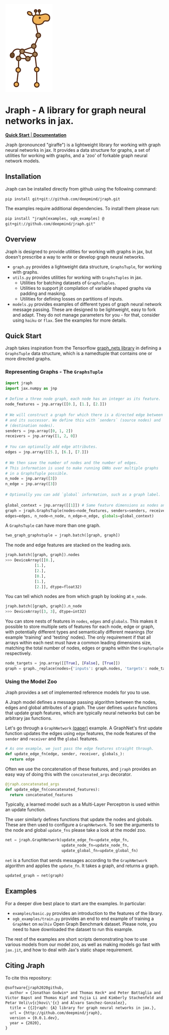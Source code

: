 
![logo](images/logo.png)
# Jraph - A library for graph neural networks in jax.

[**Quick Start** ](#quick-start)|[ **Documentation** ](https://jraph.readthedocs.io/en/latest/)

Jraph (pronounced "giraffe") is a lightweight library for working with graph
neural networks in jax. It provides a data structure for graphs, a set of
utilities for working with graphs, and a 'zoo' of forkable graph neural network
models.

## Installation

Jraph can be installed directly from github using the following command:

```pip install git+git://github.com/deepmind/jraph.git```

The examples require additional dependencies. To install them please run:

```pip install "jraph[examples, ogb_examples] @ git+git://github.com/deepmind/jraph.git"```

## Overview

Jraph is designed to provide utilities for working with graphs in jax, but
doesn't prescribe a way to write or develop graph neural networks.

*   `graph.py` provides a lightweight data structure, `GraphsTuple`, for working
    with graphs.
*   `utils.py` provides utilities for working with `GraphsTuples` in jax.
    *   Utilities for batching datasets of `GraphsTuples`.
    *   Utilities to support jit compilation of variable shaped graphs via
        padding and masking.
    *   Utilities for defining losses on partitions of inputs.
*   `models.py` provides examples of different types of graph neural network
    message passing. These are designed to be lightweight, easy to fork and
    adapt. They do not manage parameters for you - for that, consider using
    `haiku` or `flax`. See the examples for more details.


## Quick Start

Jraph takes inspiration from the Tensorflow [graph_nets library](https://github.com/deepmind/graph_nets) in defining a `GraphsTuple`
data structure, which is a namedtuple that contains one or more directed graphs.

### Representing Graphs - The `GraphsTuple`

```python
import jraph
import jax.numpy as jnp

# Define a three node graph, each node has an integer as its feature.
node_features = jnp.array([[0.], [1.], [2.]])

# We will construct a graph for which there is a directed edge between each node
# and its successor. We define this with `senders` (source nodes) and `receivers`
# (destination nodes).
senders = jnp.array([0, 1, 2])
receivers = jnp.array([1, 2, 0])

# You can optionally add edge attributes.
edges = jnp.array([[5.], [6.], [7.]])

# We then save the number of nodes and the number of edges.
# This information is used to make running GNNs over multiple graphs
# in a GraphsTuple possible.
n_node = jnp.array([3])
n_edge = jnp.array([3])

# Optionally you can add `global` information, such as a graph label.

global_context = jnp.array([[1]]) # Same feature dimensions as nodes and edges.
graph = jraph.GraphsTuple(nodes=node_features, senders=senders, receivers=receivers,
edges=edges, n_node=n_node, n_edge=n_edge, globals=global_context)
```

A `GraphsTuple` can have more than one graph.

```python
two_graph_graphstuple = jraph.batch([graph, graph])
```

The node and edge features are stacked on the leading axis.

```python
jraph.batch([graph, graph]).nodes
>>> DeviceArray([[0.],
             [1.],
             [2.],
             [0.],
             [1.],
             [2.]], dtype=float32)
```

You can tell which nodes are from which graph by looking at `n_node`.

```python
jraph.batch([graph, graph]).n_node
>>> DeviceArray([3, 3], dtype=int32)
```

You can store nests of features in `nodes`, `edges` and `globals`. This makes
it possible to store multiple sets of features for each node, edge or graph, with
potentially different types and semantically different meanings (for example
'training' and 'testing' nodes). The only requirement if that all arrays within
each nest must have a common leading dimensions size, matching the total number
of nodes, edges or graphs within the `Graphstuple` respectively.

```python
node_targets = jnp.array([[True], [False], [True]])
graph = graph._replace(nodes={'inputs': graph.nodes, 'targets': node_targets})
```

### Using the Model Zoo

Jraph provides a set of implemented reference models for you to use.

A Jraph model defines a message passing algorithm between the nodes, edges and
global attributes of a graph. The user defines `update` functions that update graph features, which are typically neural networks but can be arbitrary jax functions.

Let's go through a `GraphNetwork` [(paper)](https://arxiv.org/abs/1806.01261) example.
A GraphNet's first update function updates the edges using `edge` features,
the node features of the `sender` and `receiver` and the `global` features.


```python
# As one example, we just pass the edge features straight through.
def update_edge_fn(edge, sender, receiver, globals_):
  return edge
```

Often we use the concatenation of these features, and `jraph` provides an easy
way of doing this with the `concatenated_args` decorator.

```python
@jraph.concatenated_args
def update_edge_fn(concatenated_features):
  return concatenated_features
```
Typically, a learned model such as a Multi-Layer Perceptron is used within an
update function.

The user similarly defines functions that update the nodes and globals. These
are then used to configure a `GraphNetwork`. To see the arguments to the node
and global `update_fns` please take a look at the model zoo.

```python
net = jraph.GraphNetwork(update_edge_fn=update_edge_fn,
                         update_node_fn=update_node_fn,
                         update_global_fn=update_global_fn)
```

`net` is a function that sends messages according to the `GraphNetwork` algorithm
and applies the `update_fn`. It takes a graph, and returns a graph.

```python
updated_graph = net(graph)
```


## Examples

For a deeper dive best place to start are the examples. In particular:

*  `examples/basic.py` provides an introduction to the features of the library.
*  `ogb_examples/train.py` provides an end to
end example of training a `GraphNet` on `molhiv` Open Graph Benchmark dataset.
Please note, you need to have downloaded the dataset to run this example.

The rest of the examples are short scripts demonstrating how to use various
models from our model zoo, as well as making models go fast with `jax.jit`, and
how to deal with Jax's static shape requirement.


## Citing Jraph

To cite this repository:

```
@software{jraph2020github,
  author = {Jonathan Godwin* and Thomas Keck* and Peter Battaglia and Victor Bapst and Thomas Kipf and Yujia Li and Kimberly Stachenfeld and Petar Veli\v{c}kovi\'{c} and Alvaro Sanchez-Gonzalez},
  title = {{J}raph: {A} library for graph neural networks in jax.},
  url = {http://github.com/deepmind/jraph},
  version = {0.0.1.dev},
  year = {2020},
}
```
